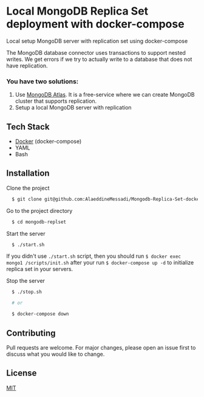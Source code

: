 # Local MongoDB Replica Set deployment with docker-compose

Local setup MongoDB server with replication set using docker-compose

The MongoDB database connector uses transactions to support nested writes.
We get errors if we try to actually write to a database that does not have replication.

### You have two solutions:

1. Use [MongoDB Atlas](https://www.mongodb.com/atlas/database). It is a free-service where we can create MongoDB cluster that supports replication.
2. Setup a local MongoDB server with replication

## Tech Stack

- [Docker](https://docs.docker.com/get-docker/) (docker-compose)
- YAML
- Bash
## Installation

Clone the project

```bash
  $ git clone git@github.com:AlaeddineMessadi/Mongodb-Replica-Set-docker-compose.git mongodb-replset
```

Go to the project directory

```bash
  $ cd mongodb-replset
```

Start the server

```bash
  $ ./start.sh
```
If you didn't use `./start.sh` script, then you should run `$ docker exec mongo1 /scripts/init.sh` after your run `$ docker-compose up -d` to initialize replica set in your servers.

Stop the server

```bash
  $ ./stop.sh

  # or

  $ docker-compose down
```

## Contributing

Pull requests are welcome. For major changes, please open an issue first to discuss what you would like to change.

## License

[MIT](https://choosealicense.com/licenses/mit/)
